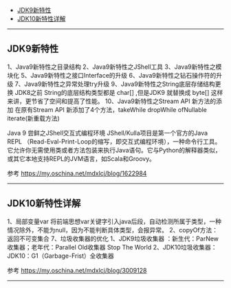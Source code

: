 - [JDK9新特性](#JDK9新特性)
- [JDK10新特性详解](#JDK10新特性详解)



---------------------------------------------------------------------------------------------------------------------

## JDK9新特性



1、Java9新特性之目录结构
2、Java9新特性之JShell工具
3、Java9新特性之模块化
5、Java9新特性之接口Interface的升级
6、Java9新特性之钻石操作符的升级
7、Java9新特性之异常处理try升级
9、Java9新特性之String底层存储结构更换
      JDK8之前 String的底层结构类型都是 char[] ,但是JDK9 就替换成 byte[] 这样来讲，更节省了空间和提高了性能。
10、Java9新特性之Stream API 新方法的添加
    在原有Stream API 新添加了4个方法，takeWhile dropWhile ofNullable iterate(新重载方法)
    
    
    
    
Java 9 尝鲜之JShell交互式编程环境
JShell/Kulla项目是第一个官方的Java REPL （Read-Eval-Print-Loop的缩写，即交互式编程环境），一种命令行工具。它允许你无需使用类或者方法包装来执行Java语句。它与Python的解释器类似，或其它本地支持REPL的JVM语言，如Scala和Groovy。


参考
https://my.oschina.net/mdxlcj/blog/1622984


---------------------------------------------------------------------------------------------------------------------

## JDK10新特性详解

1、局部变量var
          将前端思想var关键字引入java后段，自动检测所属于类型，一种情况除外，不能为null，因为不能判断具体类型，会报异常。
2、copyOf方法：返回不可变集合
7、垃圾收集器的优化
    1、JDK9垃圾收集器 ：新生代：ParNew收集器；老年代：Parallel Old收集器   Stop The World
    2、JDK10垃圾收集器：JDK10：G1（Garbage-Frist）全收集器
    
参考
https://my.oschina.net/mdxlcj/blog/3009128

---------------------------------------------------------------------------------------------------------------------



